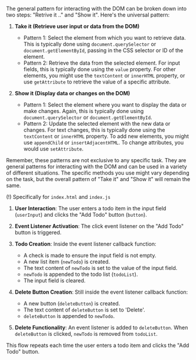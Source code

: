 The general pattern for interacting with the DOM can be broken down into two steps: "Retrive it .." and "Show it". Here's the universal pattern:

1. **Take it (Retrieve user input or data from the DOM)**
   - Pattern 1: Select the element from which you want to retrieve data. This is typically done using `document.querySelector` or `document.getElementById`, passing in the CSS selector or ID of the element.
   - Pattern 2: Retrieve the data from the selected element. For input fields, this is typically done using the `value` property. For other elements, you might use the `textContent` or `innerHTML` property, or use `getAttribute` to retrieve the value of a specific attribute.

2. **Show it (Display data or changes on the DOM)**
   - Pattern 1: Select the element where you want to display the data or make changes. Again, this is typically done using `document.querySelector` or `document.getElementById`.
   - Pattern 2: Update the selected element with the new data or changes. For text changes, this is typically done using the `textContent` or `innerHTML` property. To add new elements, you might use `appendChild` or `insertAdjacentHTML`. To change attributes, you would use `setAttribute`.

Remember, these patterns are not exclusive to any specific task. They are general patterns for interacting with the DOM and can be used in a variety of different situations. The specific methods you use might vary depending on the task, but the overall pattern of "Take it" and "Show it" will remain the same.

(!) Specifically for `index.html`  and `index.js`
1. **User Interaction**: The user enters a todo item in the input field (`userInput`) and clicks the "Add Todo" button (`button`).

2. **Event Listener Activation**: The click event listener on the "Add Todo" button is triggered.

3. **Todo Creation**: Inside the event listener callback function:
   - A check is made to ensure the input field is not empty.
   - A new list item (`newTodo`) is created.
   - The text content of `newTodo` is set to the value of the input field.
   - `newTodo` is appended to the todo list (`todoList`).
   - The input field is cleared.

4. **Delete Button Creation**: Still inside the event listener callback function:
   - A new button (`deleteButton`) is created.
   - The text content of `deleteButton` is set to 'Delete'.
   - `deleteButton` is appended to `newTodo`.

5. **Delete Functionality**: An event listener is added to `deleteButton`. When `deleteButton` is clicked, `newTodo` is removed from `todoList`.

This flow repeats each time the user enters a todo item and clicks the "Add Todo" button.